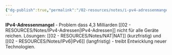 ```yaml
---
{"dg-publish":true,"permalink":"/02-resources/notes/i-pv4-adressenmangel/","tags":["informatik/netzwerk/ipv4/problem","informatik/netzwerk/adressierung/knappheit","informatik/netzwerk/ip/ipv4"],"noteIcon":"","updated":"2025-10-29T12:59:06.955+01:00"}
---
```



**IPv4-Adressenmangel** - Problem dass 4,3 Milliarden [[02 - RESOURCES/Notes/IPv4-Adressen\|IPv4-Adressen]] nicht für alle Geräte reichen.
Lösungen: [[02 - RESOURCES/Notes/NAT\|NAT]] (kurzfristig) und [[02 - RESOURCES/Notes/IPv6\|IPv6]] (langfristig) - treibt Entwicklung neuer Technologien.